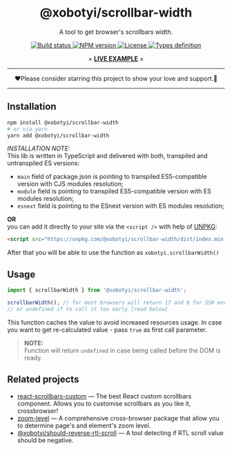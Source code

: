 <div align="center">
    <H1>@xobotyi/scrollbar-width</H1>
    <p>A tool to get browser's scrollbars width.</p>
    <p>
        <a href="https://www.npmjs.com/package/@xobotyi/scrollbar-width">
            <img src="https://flat.badgen.net/travis/xobotyi/scrollbar-width" alt="Build status"/>
        </a>
        <a href="https://www.npmjs.com/package/@xobotyi/scrollbar-width">
            <img src="https://flat.badgen.net/npm/v/@xobotyi/scrollbar-width" alt="NPM version"/>
        </a>
        <a href="https://www.npmjs.com/package/@xobotyi/scrollbar-width">
            <img src="https://flat.badgen.net/npm/license/@xobotyi/scrollbar-width" alt="License"/>
        </a>
        <a href="https://www.npmjs.com/package/@xobotyi/scrollbar-width">
            <img src="https://flat.badgen.net/npm/types/@xobotyi/scrollbar-width" alt="Types definition"/>
        </a>
    </p>
    <p>×&nbsp;<strong><a href="https://codesandbox.io/s/xobotyiscrollbar-width-live-demo-bp5no">LIVE EXAMPLE</a></strong>&nbsp;×</p>
</div>

---

<div align="center">❤️Please consider starring this project to show your love and support.🙌</div>

---

## Installation
```bash
npm install @xobotyi/scrollbar-width
# or via yarn
yarn add @xobotyi/scrollbar-width
```
_INSTALLATION NOTE:_  
This lib is written in TypeScript and delivered with both, transpiled and untranspiled ES versions:

- `main` field of package.json is pointing to transpiled ES5-compatible version with CJS modules resolution;
- `module` field is pointing to transpiled ES5-compatible version with ES modules resolution;
- `esnext` field is pointing to the ESnext version with ES modules resolution;


**OR**  
you can add it directly to your site via the `<script />` with help of [UNPKG](https://unpkg.com):
```html
<script src="https://unpkg.com/@xobotyi/scrollbar-width/dist/index.min.js"/>
```
After that you will be able to use the function as `xobotyi.scrollbarWidth()`

## Usage
```javascript
import { scrollbarWidth } from '@xobotyi/scrollbar-width';

scrollbarWidth(); // for most browsers will return 17 and 0 for SSR environment
// or undefined if to call it too early [read below]
```

This function caches the value to avoid increased resources usage. In case you want to get re-calculated value - pass `true` as first call parameter.

>**NOTE:**  
>Function will return `undefined` in case being called before the DOM is ready.


## Related projects
- [react-scrollbars-custom](https://www.npmjs.com/package/react-scrollbars-custom) &mdash; The best React custom scrollbars component. Allows you to customise scrollbars as you like it, crossbrowser!
- [zoom-level](https://www.npmjs.com/package/zoom-level) &mdash; A comprehensive cross-browser package that allow you to determine page's and element's zoom level.
- [@xobotyi/should-reverse-rtl-scroll](https://www.npmjs.com/package/@xobotyi/should-reverse-rtl-scroll) &mdash; A tool detecting if RTL scroll value should be negative.
